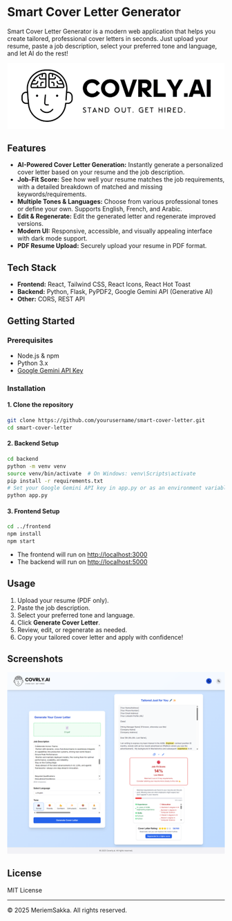 # Smart Cover Letter Generator

Smart Cover Letter Generator is a modern web application that helps you create tailored, professional cover letters in seconds. Just upload your resume, paste a job description, select your preferred tone and language, and let AI do the rest!

![Logo](frontend/public/logo.png)

## Features

- **AI-Powered Cover Letter Generation:** Instantly generate a personalized cover letter based on your resume and the job description.
- **Job-Fit Score:** See how well your resume matches the job requirements, with a detailed breakdown of matched and missing keywords/requirements.
- **Multiple Tones & Languages:** Choose from various professional tones or define your own. Supports English, French, and Arabic.
- **Edit & Regenerate:** Edit the generated letter and regenerate improved versions.
- **Modern UI:** Responsive, accessible, and visually appealing interface with dark mode support.
- **PDF Resume Upload:** Securely upload your resume in PDF format.

## Tech Stack

- **Frontend:** React, Tailwind CSS, React Icons, React Hot Toast
- **Backend:** Python, Flask, PyPDF2, Google Gemini API (Generative AI)
- **Other:** CORS, REST API

## Getting Started

### Prerequisites

- Node.js & npm
- Python 3.x
- [Google Gemini API Key](https://ai.google.dev/)

### Installation

#### 1. Clone the repository

```bash
git clone https://github.com/yourusername/smart-cover-letter.git
cd smart-cover-letter
```

#### 2. Backend Setup

```bash
cd backend
python -m venv venv
source venv/bin/activate  # On Windows: venv\Scripts\activate
pip install -r requirements.txt
# Set your Google Gemini API key in app.py or as an environment variable
python app.py
```

#### 3. Frontend Setup

```bash
cd ../frontend
npm install
npm start
```

- The frontend will run on [http://localhost:3000](http://localhost:3000)
- The backend will run on [http://localhost:5000](http://localhost:5000)

## Usage

1. Upload your resume (PDF only).
2. Paste the job description.
3. Select your preferred tone and language.
4. Click **Generate Cover Letter**.
5. Review, edit, or regenerate as needed.
6. Copy your tailored cover letter and apply with confidence!

## Screenshots

![App Screenshot](frontend/public/screenshot.png)


## License

MIT License

---

© 2025 MeriemSakka. All rights reserved.